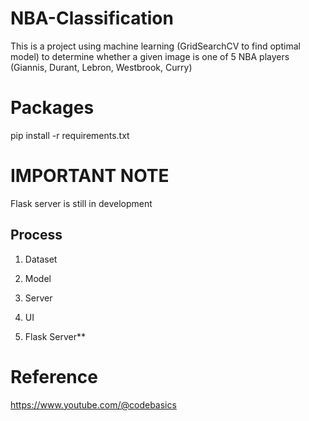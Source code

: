 # NBA-Classification
This is a project using machine learning (GridSearchCV to find optimal model) to determine whether a given image is one of 5 NBA players (Giannis, Durant, Lebron, Westbrook, Curry)

# Packages
pip install -r requirements.txt

# IMPORTANT NOTE
Flask server is still in development 

## Process
1. Dataset


3. Model
4. Server
5. UI
6. Flask Server**

# Reference
https://www.youtube.com/@codebasics
